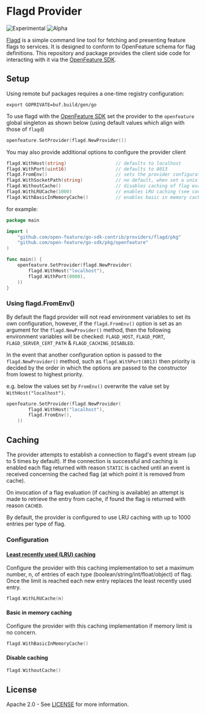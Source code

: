 # Flagd Provider

![Experimental](https://img.shields.io/badge/experimental-breaking%20changes%20allowed-yellow)
![Alpha](https://img.shields.io/badge/alpha-release-red)

[Flagd](https://github.com/open-feature/flagd) is a simple command line tool for fetching and presenting feature flags to services. It is designed to conform to OpenFeature schema for flag definitions. This repository and package provides the client side code for interacting with it via the [OpenFeature SDK](https://github.com/open-feature/go-sdk).

## Setup
Using remote buf packages requires a one-time registry configuration:
```shell
export GOPRIVATE=buf.build/gen/go
```
To use flagd with the [OpenFeature SDK](https://github.com/open-feature/go-sdk) set the provider to the `openfeature` global singleton as shown below (using default values which align with those of `flagd`)
```go
openfeature.SetProvider(flagd.NewProvider())
```  
You may also provide additional options to configure the provider client
```go
flagd.WithHost(string)                  // defaults to localhost
flagd.WithPort(uint16)                  // defaults to 8013
flagd.FromEnv()                         // sets the provider configuration from environment variables
flagd.WithSocketPath(string)            // no default, when set a unix socket connection is used (only available for GRPC)
flagd.WithoutCache()                    // disables caching of flag evaluations
flagd.WithLRUCache(1000)                // enables LRU caching (see configuring caching section)
flagd.WithBasicInMemoryCache()          // enables basic in memory cache (see configuring caching section)
```
for example:
```go
package main

import (
	"github.com/open-feature/go-sdk-contrib/providers/flagd/pkg"
   	"github.com/open-feature/go-sdk/pkg/openfeature"
)

func main() {
    openfeature.SetProvider(flagd.NewProvider(
        flagd.WithHost("localhost"),
        flagd.WithPort(8000),
    ))
}
```

### Using flagd.FromEnv()  
By default the flagd provider will not read environment variables to set its own configuration, however, if the `flagd.FromEnv()` option is set as an argument for the `flagd.NewProvider()` method, then the following environment variables will be checked: `FLAGD_HOST`, `FLAGD_PORT`, `FLAGD_SERVER_CERT_PATH` & `FLAGD_CACHING_DISABLED`.

In the event that another configuration option is passed to the `flagd.NewProvider()` method, such as `flagd.WithPort(8013)` then priority is decided by the order in which the options are passed to the constructor from lowest to highest priority.

e.g. below the values set by `FromEnv()` overwrite the value set by `WithHost("localhost")`.
```go
openfeature.SetProvider(flagd.NewProvider(
        flagd.WithHost("localhost"),
        flagd.FromEnv(),
    ))
```

## Caching

The provider attempts to establish a connection to flagd's event stream (up to 5 times by default). If the connection is successful and caching is enabled each flag returned with reason `STATIC` is cached until an event is received concerning the cached flag (at which point it is removed from cache).

On invocation of a flag evaluation (if caching is available) an attempt is made to retrieve the entry from cache, if found the flag is returned with reason `CACHED`.

By default, the provider is configured to use LRU caching with up to 1000 entries per type of flag.

### Configuration

#### [Least recently used (LRU) caching](https://github.com/hashicorp/golang-lru)

Configure the provider with this caching implementation to set a maximum number, n, of entries of each type (boolean/string/int/float/object) of flag. Once the limit is reached each new entry replaces the least recently used entry.

```go
flagd.WithLRUCache(n)
```

#### Basic in memory caching

Configure the provider with this caching implementation if memory limit is no concern.

```go
flagd.WithBasicInMemoryCache()
```

#### Disable caching

```go
flagd.WithoutCache()
```

## License

Apache 2.0 - See [LICENSE](./../../LICENSE) for more information.
